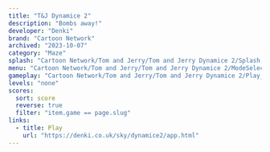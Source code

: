 ```yaml
---
title: "T&J Dynamice 2"
description: "Bombs away!"
developer: "Denki"
brand: "Cartoon Network"
archived: "2023-10-07"
category: "Maze"
splash: "Cartoon Network/Tom and Jerry/Tom and Jerry Dynamice 2/Splash.jpg"
menu: "Cartoon Network/Tom and Jerry/Tom and Jerry Dynamice 2/ModeSelect.jpg"
gameplay: "Cartoon Network/Tom and Jerry/Tom and Jerry Dynamice 2/Play_1.jpg"
levels: "none"
scores:
  sort: score
  reverse: true
  filter: "item.game == page.slug"
links:
  - title: Play
    url: "https://denki.co.uk/sky/dynamice2/app.html"
---
```

